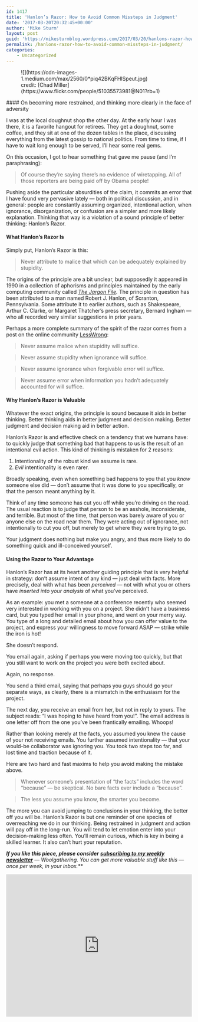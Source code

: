 ```yaml
---
id: 1417
title: 'Hanlon’s Razor: How to Avoid Common Missteps in Judgment'
date: '2017-03-20T20:32:45+00:00'
author: 'Mike Sturm'
layout: post
guid: 'https://mikesturmblog.wordpress.com/2017/03/20/hanlons-razor-how-to-avoid-common-missteps-in-judgment/'
permalink: /hanlons-razor-how-to-avoid-common-missteps-in-judgment/
categories:
    - Uncategorized
---
```


<figure class="wp-caption">![](https://cdn-images-1.medium.com/max/2560/0*piq42BKqFHISpeut.jpg)<figcaption class="wp-caption-text">credit: [Chad Miller](https://www.flickr.com/people/51035573981@N01?rb=1)</figcaption></figure>#### On becoming more restrained, and thinking more clearly in the face of adversity

I was at the local doughnut shop the other day. At the early hour I was there, it is a favorite hangout for retirees. They get a doughnut, some coffee, and they sit at one of the dozen tables in the place, discussing everything from the latest gossip to national politics. From time to time, if I have to wait long enough to be served, I’ll hear some real gems.

On this occasion, I got to hear something that gave me pause (and I’m paraphrasing):

> Of course they’re saying there’s no evidence of wiretapping. All of those reporters are being paid off by Obama people!

Pushing aside the particular absurdities of the claim, it commits an error that I have found very pervasive lately — both in political discussion, and in general: people are constantly assuming organized, intentional action, when ignorance, disorganization, or confusion are a simpler and more likely explanation. Thinking that way is a violation of a sound principle of better thinking: Hanlon’s Razor.

#### What Hanlon’s Razor Is

Simply put, Hanlon’s Razor is this:

> Never attribute to malice that which can be adequately explained by stupidity.

The origins of the principle are a bit unclear, but supposedly it appeared in 1990 in a collection of aphorisms and principles maintained by the early computing community called [*The Jargon File*](https://en.wikipedia.org/wiki/Jargon_File)*.* The principle in question has been attributed to a man named Robert J. Hanlon, of Scranton, Pennsylvania. Some attribute it to earlier authors, such as Shakespeare, Arthur C. Clarke, or Margaret Thatcher’s press secretary, Bernard Ingham — who all recorded very similar suggestions in prior years.

Perhaps a more complete summary of the spirit of the razor comes from a post on the online community [LessWrong](http://lesswrong.com/lw/372/defecting_by_accident_a_flaw_common_to_analytical/31kb?c=1):

> Never assume malice when stupidity will suffice.

> Never assume stupidity when ignorance will suffice.

> Never assume ignorance when forgivable error will suffice.

> Never assume error when information you hadn’t adequately accounted for will suffice.

#### Why Hanlon’s Razor is Valuable

Whatever the exact origins, the principle is sound because it aids in better thinking. Better thinking aids in better judgment and decision making. Better judgment and decision making aid in better action.

Hanlon’s Razor is and effective check on a tendency that we humans have: to quickly judge that something bad that happens to us is the result of an intentional evil action. This kind of thinking is mistaken for 2 reasons:

1. Intentionality of the robust kind we assume is rare.
2. *Evil* intentionality is even rarer.

Broadly speaking, even when something bad happens to you that you *know* someone else did — don’t assume that it was done to you specifically, or that the person meant anything by it.

Think of any time someone has cut you off while you’re driving on the road. The usual reaction is to judge that person to be an asshole, inconsiderate, and terrible. But most of the time, that person was barely aware of you or anyone else on the road near them. They were acting out of ignorance, not intentionally to cut you off, but merely to get where they were trying to go.

Your judgment does nothing but make you angry, and thus more likely to do something quick and ill-conceived yourself.

#### Using the Razor to Your Advantage

Hanlon’s Razor has at its heart another guiding principle that is very helpful in strategy: don’t assume intent of any kind — just deal with facts. More precisely, deal with what has been *perceived* — not with what you or others have *inserted into your analysis* of what you’ve perceived.

As an example: you met a someone at a conference recently who seemed very interested in working with you on a project. She didn’t have a business card, but you typed her email in your phone, and went on your merry way. You type of a long and detailed email about how you can offer value to the project, and express your willingness to move forward ASAP — strike while the iron is hot!

She doesn’t respond.

You email again, asking if perhaps you were moving too quickly, but that you still want to work on the project you were both excited about.

Again, no response.

You send a third email, saying that perhaps you guys should go your separate ways, as clearly, there is a mismatch in the enthusiasm for the project.

The next day, you receive an email from her, but not in reply to yours. The subject reads: “I was hoping to have heard from you!”. The email address is one letter off from the one you’ve been frantically emailing. Whoops!

Rather than looking merely at the facts, you assumed you knew the cause of your not receiving emails. You further assumed intentionality — that your would-be collaborator was ignoring you. You took two steps too far, and lost time and traction because of it.

Here are two hard and fast maxims to help you avoid making the mistake above.

> Whenever someone’s presentation of “the facts” includes the word “because” — be skeptical. No bare facts ever include a “because”.

> The less you assume you know, the smarter you become.

The more you can avoid jumping to conclusions in your thinking, the better off you will be. Hanlon’s Razor is but one reminder of one species of overreaching we do in our thinking. Being restrained in judgment and action will pay off in the long-run. You will tend to let emotion enter into your decision-making less often. You’ll remain curious, which is key in being a skilled learner. It also can’t hurt your reputation.

***If you like this piece, please consider*** [***subscribing to my weekly newsletter***](http://tinyletter.com/mike_sturm) ***—* Woolgathering*. You can get more valuable stuff like this — once per week, in your inbox.***

<iframe class="wp-embedded-content" data-secret="ubsP4h6IlI" frameborder="0" height="386" loading="lazy" sandbox="allow-scripts" scrolling="no" security="restricted" src="https://upscri.be/f/61f5e9?as_embed=true#?secret=ubsP4h6IlI" title="Subscribe to Woolgathering" width="100%"></iframe>